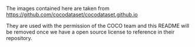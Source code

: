 The images contained here are taken from https://github.com/cocodataset/cocodataset.github.io

They are used with the permission of the COCO team and this README will be
removed once we have a open source license to reference in their repository.